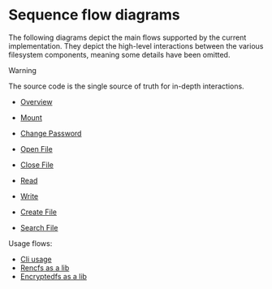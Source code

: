 # Sequence flow diagrams

The following diagrams depict the main flows supported by the current implementation. They depict the high-level
interactions between the various filesystem components, meaning some details have been omitted.

> [!WARNING]
> The source code is the single source of truth for in-depth interactions.

- [Overview](../uml/overview.md)

- [Mount](../uml/mount.md)
- [Change Password](../uml/change_pass.md)
- [Open File](../uml/open_file.md)
- [Close File](../uml/close_file.md)
- [Read](../uml/read.md)
- [Write](../uml/write.md)
- [Create File](../uml/create_file.md)
- [Search File](../uml/search_file.md)

Usage flows:

- [Cli usage](../uml/cli_usage.md)
- [Rencfs as a lib](../uml/lib_rencfs_usage.md)
- [Encryptedfs as a lib](../uml/lib_encryptedfs_usage.md)

